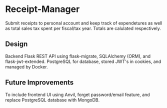 # Receipt-Manager

Submit receipts to personal account and keep track of expendetures as well as total sales tax spent per fiscal/tax year.
Totals are calulated respectively.

## Design

Backend Flask REST API using flask-migrate, SQLAlchemy (ORM), and flask-jwt-extended. PostgreSQL for database, stored JWT's in cookies, and managed by Docker.

## Future Improvements

To include frontend UI using Anvil, forget password/email feature, and replace PostgreSQL database with MongoDB.
